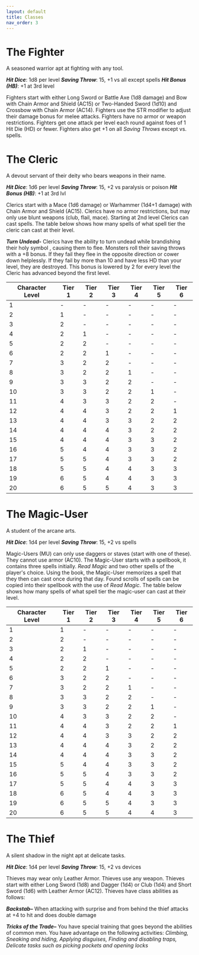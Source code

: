```yaml
---
layout: default
title: Classes
nav_order: 3
---
```

# The Fighter
A seasoned warrior apt at fighting with any tool.

**_Hit Dice_**: 1d8 per level
**_Saving Throw_**: 15, +1 vs all except spells
**_Hit Bonus (HB)_**: +1 at 3rd level

Fighters start with either Long Sword or Battle Axe (1d8 damage) and Bow with Chain Armor and Shield (AC15) or Two-Handed Sword (1d10) and Crossbow with Chain Armor (AC14).
Fighters use the STR modifier to adjust their damage bonus for melee attacks. Fighters have no armor or weapon restrictions. Fighters get one attack per level each round against foes of 1 Hit Die (HD) or fewer. Fighters also get +1 on all _Saving Throws_ except vs. spells.
# The Cleric
A devout servant of their deity who bears weapons in their name.

**_Hit Dice_**: 1d6 per level
**_Saving Throw_**: 15, +2 vs paralysis or poison
**_Hit Bonus (HB)_**: +1 at 3rd lvl

Clerics start with a Mace (1d6 damage) or Warhammer (1d4+1 damage) with Chain Armor and Shield (AC15).
Clerics have no armor restrictions, but may only use blunt weapons (club, flail, mace).
Starting at 2nd level Clerics can cast spells. The table below shows how many spells of what spell tier the cleric can cast at their level.

**_Turn Undead-_** Clerics have the ability to turn undead while brandishing their holy symbol  , causing them to flee. Monsters roll their saving throws with a +8 bonus. If they fail they flee in the opposite direction or cower down helplessly. If they fail by more than 10 and have less HD than your level, they are destroyed. This bonus is lowered by 2 for every level the Cleric has advanced beyond the first level.

| **Character Level** | **Tier 1** | **Tier 2** | **Tier 3** | **Tier 4** | **Tier 5** | **Tier 6** |
| ------------------- | ---------- | ---------- | ---------- | ---------- | ---------- | ---------- |
| 1                   | -          | -          | -          | -          | -          | -          |
| 2                   | 1          | -          | -          | -          | -          | -          |
| 3                   | 2          | -          | -          | -          | -          | -          |
| 4                   | 2          | 1          | -          | -          | -          | -          |
| 5                   | 2          | 2          | -          | -          | -          | -          |
| 6                   | 2          | 2          | 1          | -          | -          | -          |
| 7                   | 3          | 2          | 2          | -          | -          | -          |
| 8                   | 3          | 2          | 2          | 1          | -          | -          |
| 9                   | 3          | 3          | 2          | 2          | -          | -          |
| 10                  | 3          | 3          | 2          | 2          | 1          | -          |
| 11                  | 4          | 3          | 3          | 2          | 2          | -          |
| 12                  | 4          | 4          | 3          | 2          | 2          | 1          |
| 13                  | 4          | 4          | 3          | 3          | 2          | 2          |
| 14                  | 4          | 4          | 4          | 3          | 2          | 2          |
| 15                  | 4          | 4          | 4          | 3          | 3          | 2          |
| 16                  | 5          | 4          | 4          | 3          | 3          | 2          |
| 17                  | 5          | 5          | 4          | 3          | 3          | 2          |
| 18                  | 5          | 5          | 4          | 4          | 3          | 3          |
| 19                  | 6          | 5          | 4          | 4          | 3          | 3          |
| 20                  | 6          | 5          | 5          | 4          | 3          | 3          |

# The Magic-User
A student of the arcane arts.

**_Hit Dice_**: 1d4 per level
**_Saving Throw_**: 15, +2 vs spells

Magic-Users (MU) can only use daggers or staves (start with one of these). They cannot use armor (AC10). The Magic-User starts with a spellbook, it contains three spells initially. _Read Magic_ and two other spells of the player's choice. Using the book, the Magic-User memorizes a spell that they then can cast once during that day. Found scrolls of spells can be copied into their spellbook with the use of _Read Magic_. The table below shows how many spells of what spell tier the magic-user can cast at their level.

| **Character Level** | **Tier 1** | **Tier 2** | **Tier 3** | **Tier 4** | **Tier 5** | **Tier 6** |
| ------------------- | ---------- | ---------- | ---------- | ---------- | ---------- | ---------- |
| 1                   | 1          | -          | -          | -          | -          | -          |
| 2                   | 2          | -          | -          | -          | -          | -          |
| 3                   | 2          | 1          | -          | -          | -          | -          |
| 4                   | 2          | 2          | -          | -          | -          | -          |
| 5                   | 2          | 2          | 1          | -          | -          | -          |
| 6                   | 3          | 2          | 2          | -          | -          | -          |
| 7                   | 3          | 2          | 2          | 1          | -          | -          |
| 8                   | 3          | 3          | 2          | 2          | -          | -          |
| 9                   | 3          | 3          | 2          | 2          | 1          | -          |
| 10                  | 4          | 3          | 3          | 2          | 2          | -          |
| 11                  | 4          | 4          | 3          | 2          | 2          | 1          |
| 12                  | 4          | 4          | 3          | 3          | 2          | 2          |
| 13                  | 4          | 4          | 4          | 3          | 2          | 2          |
| 14                  | 4          | 4          | 4          | 3          | 3          | 2          |
| 15                  | 5          | 4          | 4          | 3          | 3          | 2          |
| 16                  | 5          | 5          | 4          | 3          | 3          | 2          |
| 17                  | 5          | 5          | 4          | 4          | 3          | 3          |
| 18                  | 6          | 5          | 4          | 4          | 3          | 3          |
| 19                  | 6          | 5          | 5          | 4          | 3          | 3          |
| 20                  | 6          | 5          | 5          | 4          | 4          | 3          |

# The Thief
A silent shadow in the night apt at delicate tasks.

**_Hit Dice_**: 1d4 per level
**_Saving Throw_**_:_ 15, +2 vs devices

Thieves may wear only Leather Armor. Thieves use any weapon.
Thieves start with either Long Sword (1d8) and Dagger (1d4) or Club (1d4) and Short Sword (1d6) with Leather Armor (AC12).
Thieves have class abilities as follows:

**_Backstab–_** When attacking with surprise and from behind the thief attacks at +4 to hit and does double damage

**_Tricks of the Trade–_** You have special training that goes beyond the abilities of common men. You have advantage on the following activities: 
_Climbing, Sneaking and hiding, Applying disguises, Finding and disabling traps, Delicate tasks such as picking pockets and opening locks_
